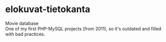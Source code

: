 # elokuvat-tietokanta

Movie database\
One of my first PHP-MySQL projects (from 2011), so it's outdated and filled with bad practices.
